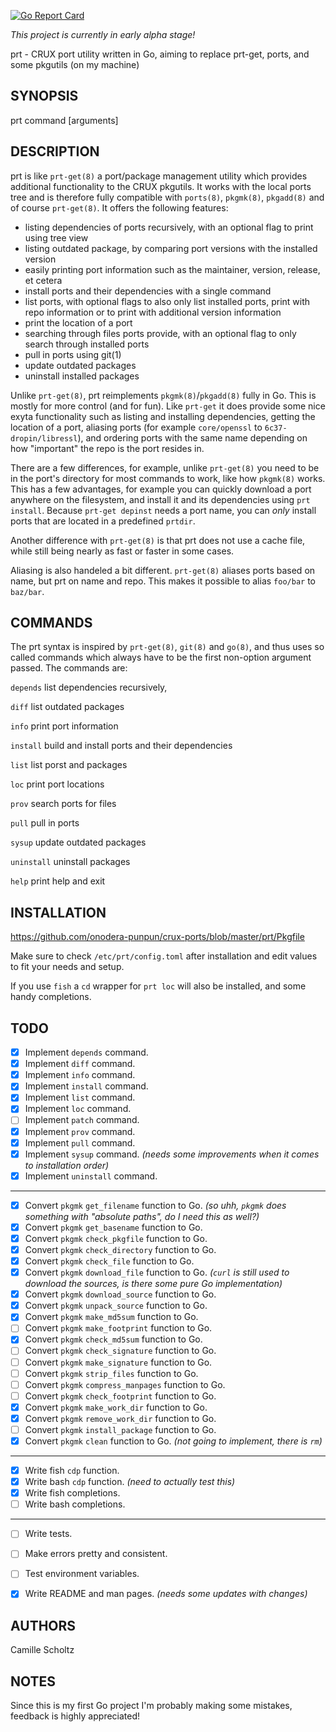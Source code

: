 [![Go Report Card](https://goreportcard.com/badge/github.com/onodera-punpun/prt)](https://goreportcard.com/report/github.com/onodera-punpun/prt)

*This project is currently in early alpha stage!*

prt - CRUX port utility written in Go, aiming to replace prt-get, ports, and some pkgutils (on my machine)


## SYNOPSIS

prt command [arguments]


## DESCRIPTION

prt is like `prt-get(8)` a port/package management utility which provides additional functionality to the CRUX pkgutils. It works with the local ports tree and is therefore fully compatible with `ports(8)`, `pkgmk(8)`, `pkgadd(8)` and of course `prt-get(8)`. It offers the following features:

* listing dependencies of ports recursively, with an optional flag to print using tree view
* listing outdated package, by comparing port versions with the installed version
* easily printing port information such as the maintainer, version, release, et cetera
* install ports and their dependencies with a single command
* list ports, with optional flags to also only list installed ports, print with repo information or to print with additional version information
* print the location of a port
* searching through files ports provide, with an optional flag to only search through installed ports
* pull in ports using git(1)
* update outdated packages
* uninstall installed packages

Unlike `prt-get(8)`, prt reimplements `pkgmk(8)`/`pkgadd(8)` fully in Go. This is mostly for more control (and for fun). Like `prt-get` it does provide some nice exyta functionality such as listing and installing dependencies, getting the location of a port, aliasing ports (for example `core/openssl` to `6c37-dropin/libressl`), and ordering ports with the same name depending on how "important" the repo is the port resides in.

There are a few differences, for example, unlike `prt-get(8)` you need to  be in the port's directory for most commands to work, like how `pkgmk(8)` works. This has a few advantages, for example you can quickly download a port
anywhere on the filesystem, and install it and its dependencies using `prt install`. Because `prt-get depinst` needs a port name, you can *only* install ports that are located in a predefined `prtdir`.

Another difference with `prt-get(8)` is that prt does not use a cache file, while still being nearly as fast or faster in some cases.

Aliasing is also handeled a bit different. `prt-get(8)` aliases ports based on name, but prt on name and repo. This makes it possible to alias `foo/bar` to `baz/bar`.


## COMMANDS

The prt syntax is inspired by `prt-get(8)`, `git(8)` and `go(8)`, and thus uses so called commands which always have to be the first non-option argument passed. The commands are:

`depends`   list dependencies recursively,

`diff`      list outdated packages

`info`      print port information

`install`   build and install ports and their dependencies

`list`      list porst and packages

`loc`       print port locations

`prov`      search ports for files

`pull`      pull in ports

`sysup`     update outdated packages

`uninstall` uninstall packages

`help`      print help and exit


## INSTALLATION

https://github.com/onodera-punpun/crux-ports/blob/master/prt/Pkgfile

Make sure to check `/etc/prt/config.toml` after installation and edit values to fit your needs and setup.

If you use `fish` a `cd` wrapper for `prt loc` will also be installed, and some handy completions.


## TODO

- [x] Implement `depends` command.
- [x] Implement `diff` command.
- [x] Implement `info` command.
- [x] Implement `install` command.
- [x] Implement `list` command.
- [x] Implement `loc` command.
- [ ] Implement `patch` command.
- [x] Implement `prov` command.
- [x] Implement `pull` command.
- [x] Implement `sysup` command. *(needs some improvements when it comes to installation order)*
- [x] Implement `uninstall` command.

---

- [x] Convert `pkgmk` `get_filename` function to Go. *(so uhh, `pkgmk` does something with "absolute paths", do I need this as well?)*
- [x] Convert `pkgmk` `get_basename` function to Go.
- [x] Convert `pkgmk` `check_pkgfile` function to Go.
- [x] Convert `pkgmk` `check_directory` function to Go.
- [x] Convert `pkgmk` `check_file` function to Go.
- [x] Convert `pkgmk` `download_file` function to Go. *(`curl` is still used to download the sources, is there some pure Go implementation)*
- [x] Convert `pkgmk` `download_source` function to Go.
- [x] Convert `pkgmk` `unpack_source` function to Go.
- [x] Convert `pkgmk` `make_md5sum` function to Go.
- [ ] Convert `pkgmk` `make_footprint` function to Go.
- [x] Convert `pkgmk` `check_md5sum` function to Go.
- [ ] Convert `pkgmk` `check_signature` function to Go.
- [ ] Convert `pkgmk` `make_signature` function to Go.
- [ ] Convert `pkgmk` `strip_files` function to Go.
- [ ] Convert `pkgmk` `compress_manpages` function to Go.
- [ ] Convert `pkgmk` `check_footprint` function to Go.
- [x] Convert `pkgmk` `make_work_dir` function to Go.
- [x] Convert `pkgmk` `remove_work_dir` function to Go.
- [ ] Convert `pkgmk` `install_package` function to Go.
- [x] Convert `pkgmk` `clean` function to Go. *(not going to implement, there is `rm`)*

---

- [x] Write fish `cdp` function.
- [x] Write bash `cdp` function. *(need to actually test this)*
- [x] Write fish completions.
- [ ] Write bash completions.

---

- [ ] Write tests.
- [ ] Make errors pretty and consistent.
- [ ] Test environment variables.
- [x] Write README and man pages. *(needs some updates with changes)*


## AUTHORS

Camille Scholtz


## NOTES

Since this is my first Go project I'm probably making some mistakes, feedback is highly appreciated!
